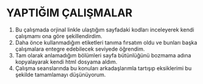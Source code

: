 <h1>YAPTIĞIM ÇALIŞMALAR</h1>

<P>

<ol>
    <li>Bu çalışmada orjinal linkle ulaştığım sayfadaki kodları inceleyerek kendi çalışmamı ona göre şekillendirdim.</li>
    <li>Daha önce kullanmadığım etiketleri tanıma fırsatım oldu ve bunları başka çalışmalara entegre edebilecek seviyede öğrendim. </li>
    <li>Tam olarak anlamadığım bölümleri sayfa bütünlüğünü bozmama adına kopyalayarak kendi html dosyama aldım.</li>
    <li>Çalışma seanslarında bu konuları arkadaşlarımla tartışıp eksiklerimi bu şekilde tamamlamayı düşünüyorum.</li>
</ol> 
 
</P>